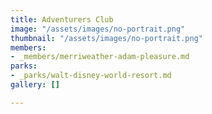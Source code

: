 ```yaml
---
title: Adventurers Club
image: "/assets/images/no-portrait.png"
thumbnail: "/assets/images/no-portrait.png"
members:
- _members/merriweather-adam-pleasure.md
parks:
- _parks/walt-disney-world-resort.md
gallery: []

---
```

